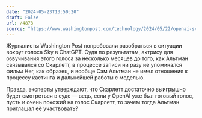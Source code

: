```yaml
---
date: "2024-05-23T13:50:20"
draft: False
url: /4873
source: "https://www.washingtonpost.com/technology/2024/05/22/openai-scarlett-johansson-chatgpt-ai-voice/"
---
```


Журналисты Washington Post попробовали разобраться в ситуации вокруг голоса Sky в ChatGPT. Судя по результатам, актрису для озвучивания этого голоса за несколько месяцев до того, как Альтман связывался со Скарлетт, в процессе записи ни разу не упоминался фильм Her, как образец, и вообще Сэм Альтман не имел отношения к процессу кастинга и дальнейшей работы с моделью. 

Правда, эксперты утверждают, что Скарлетт достаточно выигрышно будет смотреться в суде — ведь, если у OpenAI уже был готовый голос, пусть и очень похожий на голос Скарлетт, то зачем тогда Альтман приглашал её участвовать?
